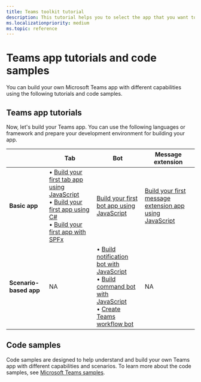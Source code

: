 ```yaml
---
title: Teams toolkit tutorial
description: This tutorial helps you to select the app that you want to build. 
ms.localizationpriority: medium
ms.topic: reference
---
```

# Teams app tutorials and code samples

You can build your own Microsoft Teams app with different capabilities using the following tutorials and code samples.

## Teams app tutorials

Now, let's build your Teams app. You can use the following languages or framework and prepare your development environment for building your app.

| &nbsp; | **Tab** | **Bot** | **Message extension** |
| --- | --- | --- | --- |
| **Basic app** | • [Build your first tab app using JavaScript](../sbs-gs-javascript.yml) <br> •  [Build your first app using C#](../sbs-gs-csharp.yml) <br> • [Build your first app with SPFx](../sbs-gs-spfx.yml) | [Build your first bot app using JavaScript](../sbs-gs-bot.yml) | [Build your first message extension app using JavaScript](../sbs-gs-msgext.yml)|
| **Scenario-based app** | NA | • [Build notification bot with JavaScript](../sbs-gs-notificationbot.yml) <br> • [Build command bot with JavaScript](../sbs-gs-commandbot.yml) <br> • [Create Teams workflow bot](../sbs-gs-workflow-bot.yml) | NA |

## Code samples

Code samples are designed to help understand and build your own Teams app with different capabilities and scenarios. To learn more about the code samples, see [Microsoft Teams samples](https://github.com/OfficeDev/Microsoft-Teams-Samples).
